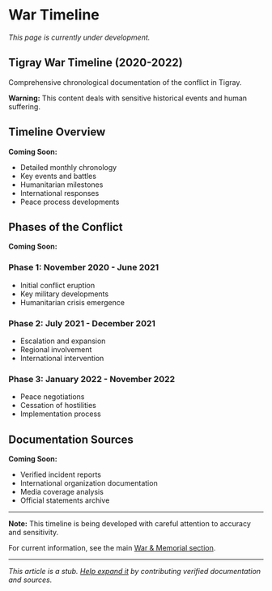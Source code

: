 # War Timeline

*This page is currently under development.*

## Tigray War Timeline (2020-2022)

Comprehensive chronological documentation of the conflict in Tigray.

**Warning:** This content deals with sensitive historical events and human suffering.

## Timeline Overview

**Coming Soon:**
- Detailed monthly chronology
- Key events and battles
- Humanitarian milestones
- International responses
- Peace process developments

## Phases of the Conflict

**Coming Soon:**

### Phase 1: November 2020 - June 2021
- Initial conflict eruption
- Key military developments
- Humanitarian crisis emergence

### Phase 2: July 2021 - December 2021  
- Escalation and expansion
- Regional involvement
- International intervention

### Phase 3: January 2022 - November 2022
- Peace negotiations
- Cessation of hostilities
- Implementation process

## Documentation Sources

**Coming Soon:**
- Verified incident reports
- International organization documentation
- Media coverage analysis
- Official statements archive

---

**Note:** This timeline is being developed with careful attention to accuracy and sensitivity.

For current information, see the main [War & Memorial section](../06-war-memorial.md).

---

*This article is a stub. [Help expand it](../contribute.md) by contributing verified documentation and sources.*

